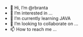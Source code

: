 - 👋 Hi, I’m @rbranta
- 👀 I’m interested in ...
- 🌱 I’m currently learning JAVA
- 💞️ I’m looking to collaborate on ...
- 📫 How to reach me ...

<!---
rbranta/rbranta is a ✨ special ✨ repository because its `README.md` (this file) appears on your GitHub profile.
You can click the Preview link to take a look at your changes.
--->
